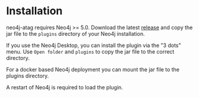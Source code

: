 # Installation

neo4j-atag requires Neo4j >= 5.0.
Download the latest [release](https://github.com/THM-Graphs/neo4j-atag/releases) and copy the jar file to the `plugins` directory of your Neo4j installation.

If you use the Neo4j Desktop, you can install the plugin via the "3 dots" menu.
Use `Open folder` and `plugins` to copy the jar file to the correct directory.

For a docker based Neo4j deployment you can mount the jar file to the plugins directory.

A restart of Neo4j is required to load the plugin.